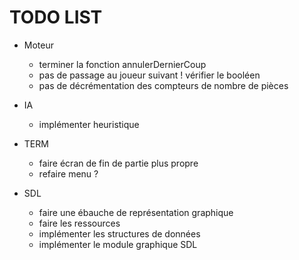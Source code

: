 # TODO LIST

- Moteur
    - terminer la fonction annulerDernierCoup		
    - pas de passage au joueur suivant ! vérifier le booléen
    - pas de décrémentation des compteurs de nombre de pièces

- IA
    - implémenter heuristique


- TERM 
    - faire écran de fin de partie plus propre
    - refaire menu ?


- SDL
    - faire une ébauche de représentation graphique
    - faire les ressources
    - implémenter les structures de données
    - implémenter le module graphique SDL

